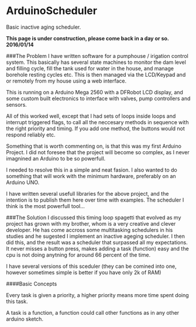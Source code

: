 # ArduinoScheduler
Basic inactive aging scheduler.


**This page is under construction, please come back in a day or so.**
**2016/01/14**

###The Problem
I have written software for a pumphouse / irigation control system.
This basically has several state machines to monitor the dam level and filling cycle, 
fill the tank used for water in the house, and manage borehole resting cycles etc.
This is then managed via the LCD/Keypad and or remotely from my house using a web interface.

This is running on a Arduino Mega 2560 with a DFRobot LCD display, and some custom built electronics
to interface with valves, pump controllers and sensors.

All of this worked well, except that I had sets of loops inside loops and interrupt triggered flags, to call all
the neccesary methods in sequence with the right priority and timing. If you add one method, the buttons would not
respond reliably etc.

Something that is worth commenting on, is that this was my first Arduino Project. I did not foresee that the
project will become so complex, as I never imagnined an Arduino to be so powerfull.

I needed to resolve this in a simple and neat fasion. I also wanted to do something that will work with the
minimum hardware, preferably on an Arduino UNO.

I have written several usefull libraries for the above project, and the intention is to publish them here
over time with examples. The scheduler I think is the most powerfull tool...

###The Solution
I discussed this timing loop spagetti that evolved as my project has grown with my brother, whom is
a very creative and clever developer. He has come accross some multitasking schedulers in his studies and he
sugested I implement an inactive ageging scheduler. I then did this, and the result was a scheduler that
surpassed all my expectations. It never misses a button press, makes adding a task (function) easy and
the cpu is not doing anytning for around 66 percent of the time.

I have several versions of this sceduler (they can be comined into one, however sometimes simple is better if
you have only 2k of RAM)

####Basic Concepts

Every task is given a priority, a higher priority means more time spent doing this task.

A task is a function, a function could call other functions as in any other arduino sketch.



